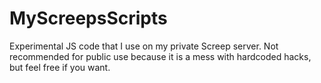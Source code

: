 # MyScreepsScripts
Experimental JS code that I use on my private Screep server. Not recommended for public use because it is a mess with hardcoded hacks, but feel free if you want. 
